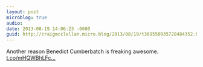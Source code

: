 ```yaml
---
layout: post
microblog: true
audio: 
date: 2013-08-19 14:06:23 -0600
guid: http://craigmcclellan.micro.blog/2013/08/19/t369550935728484352.html
---
```

Another reason Benedict Cumberbatch is freaking awesome.  [t.co/mHQWBhLFc...](http://t.co/mHQWBhLFc3)
